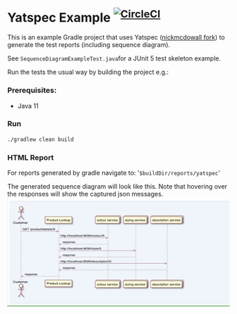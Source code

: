 # Yatspec Example <sup>[![CircleCI](https://circleci.com/gh/nickmcdowall/yatspec-example.svg?style=svg)](https://circleci.com/gh/nickmcdowall/yatspec-example)</sup>

This is an example Gradle project that uses Yatspec ([nickmcdowall fork](https://github.com/nickmcdowall/yatspec))
to generate the test reports (including sequence diagram).

See `SequenceDiagramExampleTest.java`for a JUnit 5 test skeleton example.

Run the tests the usual way by building the project e.g.:

### Prerequisites:
* Java 11

### Run

```bash
./gradlew clean build
```

### HTML Report
For reports generated by gradle navigate to: '`$buildDir/reports/yatspec`'

The generated sequence diagram will look like this. Note that hovering over the 
responses will show the captured json messages.
![](sequence_diagram_example.gif)

